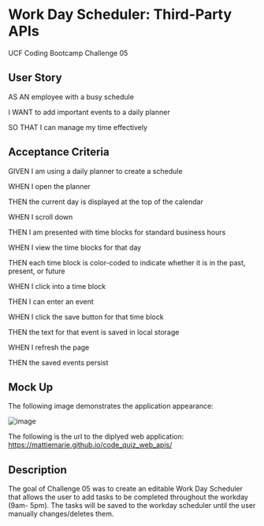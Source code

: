 # Work Day Scheduler: Third-Party APIs

UCF Coding Bootcamp Challenge 05

## User Story

AS AN employee with a busy schedule

I WANT to add important events to a daily planner

SO THAT I can manage my time effectively

## Acceptance Criteria

GIVEN I am using a daily planner to create a schedule

WHEN I open the planner

THEN the current day is displayed at the top of the calendar

WHEN I scroll down

THEN I am presented with time blocks for standard business hours

WHEN I view the time blocks for that day

THEN each time block is color-coded to indicate whether it is in
the past, present, or future

WHEN I click into a time block

THEN I can enter an event

WHEN I click the save button for that time block

THEN the text for that event is saved in local storage

WHEN I refresh the page

THEN the saved events persist

## Mock Up

The following image demonstrates the application appearance:





![image](https://user-images.githubusercontent.com/111001779/199599555-28b839ba-f222-42bc-b6d8-716ccd58ab5f.png)





The following is the url to the diplyed web application: https://mattiemarie.github.io/code_quiz_web_apis/



## Description

The goal of Challenge 05 was to create an editable Work Day Scheduler that allows the user to add tasks to be completed throughout the workday (9am- 5pm). The tasks will be saved to the workday scheduler until the user manually changes/deletes them.
